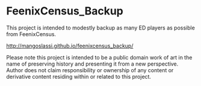 FeenixCensus_Backup
====
This project is intended to modestly backup as many ED players as possible from FeenixCensus.

http://mangoslassi.github.io/feenixcensus_backup/

Please note this project is intended to be a public domain work of art in the name of preserving history and presenting it from a new perspective. Author does not claim responsibility or ownership of any content or derivative content residing within or related to this project.
